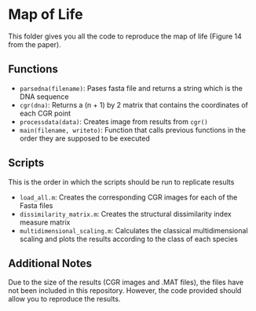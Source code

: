 # Map of Life
This folder gives you all the code to reproduce the map of life (Figure 14 from the paper).

## Functions
* `parsedna(filename)`: Pases fasta file and returns a string which is the DNA sequence
* `cgr(dna)`: Returns a (n + 1) by 2 matrix that contains the coordinates of each CGR point
* `processdata(data)`: Creates image from results from `cgr()`
* `main(filename, writeto)`: Function that calls previous functions in the order they are supposed to be executed

## Scripts
This is the order in which the scripts should be run to replicate results
* `load_all.m`: Creates the corresponding CGR images for each of the Fasta files
* `dissimilarity_matrix.m`: Creates the structural dissimilarity index measure matrix
* `multidimensional_scaling.m`: Calculates the classical multidimensional scaling and plots the results according to the class of each species

## Additional Notes
Due to the size of the results (CGR images and .MAT files), the files have not been included in this repository. However, the code provided should allow you to reproduce the results.
